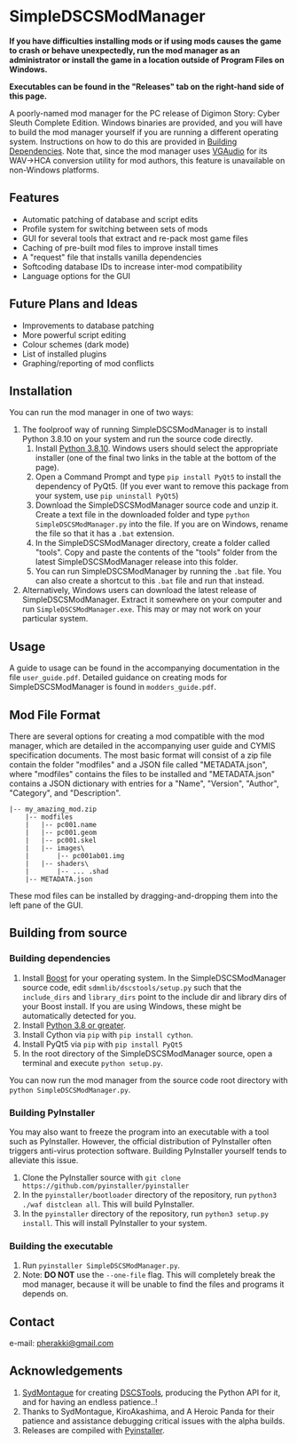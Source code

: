 # SimpleDSCSModManager
**If you have difficulties installing mods or if using mods causes the game to crash or behave unexpectedly, run the mod manager as an administrator or install the game in a location outside of Program Files on Windows.** 

**Executables can be found in the "Releases" tab on the right-hand side of this page.**

A poorly-named mod manager for the PC release of Digimon Story: Cyber Sleuth Complete Edition. Windows binaries are provided, and you will have to build the mod manager yourself if you are running a different operating system. Instructions on how to do this are provided in [Building Dependencies](#building-dependencies). Note that, since the mod manager uses [VGAudio](https://github.com/Thealexbarney/VGAudio) for its WAV->HCA conversion utility for mod authors, this feature is unavailable on non-Windows platforms.

## Features
- Automatic patching of database and script edits
- Profile system for switching between sets of mods
- GUI for several tools that extract and re-pack most game files
- Caching of pre-built mod files to improve install times
- A "request" file that installs vanilla dependencies
- Softcoding database IDs to increase inter-mod compatibility
- Language options for the GUI

## Future Plans and Ideas
- Improvements to database patching
- More powerful script editing
- Colour schemes (dark mode)
- List of installed plugins
- Graphing/reporting of mod conflicts

## Installation
You can run the mod manager in one of two ways:
1. The foolproof way of running SimpleDSCSModManager is to install Python 3.8.10 on your system and run the source code directly.
   1. Install [Python 3.8.10](https://www.python.org/downloads/release/python-3810/). Windows users should select the appropriate installer (one of the final two links in the table  at the bottom of the page).
   2. Open a Command Prompt and type `pip install PyQt5` to install the dependency of PyQt5. (If you ever want to remove this package from your system, use `pip uninstall PyQt5`)
   3. Download the SimpleDSCSModManager source code and unzip it. Create a text file in the downloaded folder and type `python SimpleDSCSModManager.py` into the file. If you are on Windows, rename the file so that it has a `.bat` extension.
   4. In the SimpleDSCSModManager directory, create a folder called "tools". Copy and paste the contents of the "tools" folder from the latest SimpleDSCSModManager release into this folder.
   5. You can run SimpleDSCSModManager by running the `.bat` file. You can also create a shortcut to this `.bat` file and run that instead.
2. Alternatively, Windows users can download the latest release of SimpleDSCSModManager. Extract it somewhere on your computer and run `SimpleDSCSModManager.exe`. This may or may not work on your particular system.

## Usage
A guide to usage can be found in the accompanying documentation in the file `user_guide.pdf`. Detailed guidance on creating mods for SimpleDSCSModManager is found in `modders_guide.pdf`.

## Mod File Format
There are several options for creating a mod compatible with the mod manager, which are detailed in the accompanying user guide and CYMIS specification documents. The most basic format will consist of a zip file contain the folder "modfiles" and a JSON file called "METADATA.json", where "modfiles" contains the files to be installed and "METADATA.json" contains a JSON dictionary with entries for a "Name", "Version", "Author", "Category", and "Description".
```
|-- my_amazing_mod.zip
    |-- modfiles
    |   |-- pc001.name
    |   |-- pc001.geom
    |   |-- pc001.skel
    |   |-- images\
    |       |-- pc001ab01.img
    |   |-- shaders\
    |       |-- ... .shad
    |-- METADATA.json
```
These mod files can be installed by dragging-and-dropping them into the left pane of the GUI.

## Building from source
### Building dependencies
1. Install [Boost](https://www.boost.org/) for your operating system. In the SimpleDSCSModManager source code, edit `sdmmlib/dscstools/setup.py` such that the `include_dirs` and `library_dirs` point to the include dir and library dirs of your Boost install. If you are using Windows, these might be automatically detected for you.
2. Install [Python 3.8 or greater](https://www.python.org/).
3. Install Cython via `pip` with `pip install cython`.
4. Install PyQt5 via `pip` with `pip install PyQt5`
5. In the root directory of the SimpleDSCSModManager source, open a terminal and execute `python setup.py`.

You can now run the mod manager from the source code root directory with `python SimpleDSCSModManager.py`.

### Building PyInstaller
You may also want to freeze the program into an executable with a tool such as PyInstaller. However, the official distribution of PyInstaller often triggers anti-virus protection software. Building PyInstaller yourself tends to alleviate this issue.
1. Clone the PyInstaller source with `git clone https://github.com/pyinstaller/pyinstaller`
2. In the `pyinstaller/bootloader` directory of the repository, run `python3 ./waf distclean all`. This will build PyInstaller.
3. In the `pyinstaller` directory of the repository, run `python3 setup.py install`. This will install PyInstaller to your system.
### Building the executable
1. Run `pyinstaller SimpleDSCSModManager.py`.
2. Note: **DO NOT** use the `--one-file` flag. This will completely break the mod manager, because it will be unable to find the files and programs it depends on.

## Contact
e-mail: pherakki@gmail.com

## Acknowledgements
1. [SydMontague](https://github.com/SydMontague) for creating [DSCSTools](https://github.com/SydMontague/DSCSTools), producing the Python API for it, and for having an endless patience..!
2. Thanks to SydMontague, KiroAkashima, and A Heroic Panda for their patience and assistance debugging critical issues with the alpha builds.
3. Releases are compiled with [Pyinstaller](https://www.pyinstaller.org/).
